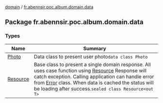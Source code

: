 [domain](../index.md) / [fr.abennsir.poc.album.domain.data](./index.md)

## Package fr.abennsir.poc.album.domain.data

### Types

| Name | Summary |
|---|---|
| [Photo](-photo/index.md) | Data class to present user photo`data class Photo` |
| [Resource](-resource/index.md) | Base class to present a single domain response. All uses case function using [Resource](-resource/index.md) Response will catch exception. Calling application can handle error from  [Error](-resource/-error/index.md) class. When data is cached the status will be loading after success.`sealed class Resource<out T>` |
